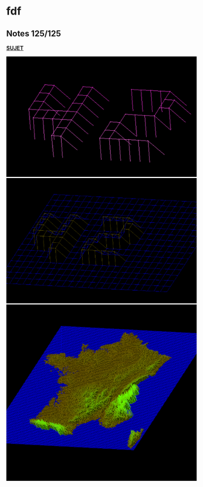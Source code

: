 # fdf

## Notes 125/125

<a href="https://cdn.intra.42.fr/pdf/pdf/19/fdf.fr.pdf"><b>SUJET</b></a>

![alt text](https://github.com/wax42/fdf/blob/master/screens/1.png)
![alt text](https://github.com/wax42/fdf/blob/master/screens/2.png)
![alt text](https://github.com/wax42/fdf/blob/master/screens/3.png)

